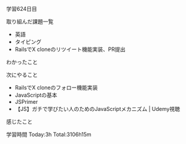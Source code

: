 学習624日目

取り組んだ課題一覧

- 英語
- タイピング
- RailsでX cloneのリツイート機能実装、PR提出

わかったこと

次にやること

- RailsでX cloneのフォロー機能実装
- JavaScriptの基本
- JSPrimer
- 【JS】ガチで学びたい人のためのJavaScriptメカニズム | Udemy視聴

感じたこと

学習時間 Today:3h Total:3106h15m